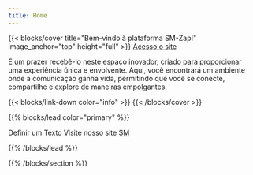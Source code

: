 ```yaml
---
title: Home
---
```


{{< blocks/cover title="Bem-vindo à plataforma SM-Zap!" image_anchor="top" height="full" >}}
<a class="btn btn-lg btn-secondary me-3 mb-4 " href="https://app.smzap.tech/">Acesso o site <i class=""></i>
</a>
<p class="lead mt-5">É um prazer recebê-lo neste espaço inovador, criado para proporcionar uma experiência única e envolvente. Aqui, você encontrará um ambiente onde a comunicação ganha vida, permitindo que você se conecte, compartilhe e explore de maneiras empolgantes.</p>
{{< blocks/link-down color="info" >}}
{{< /blocks/cover >}}


{{% blocks/lead color="primary" %}}

Definir um Texto
Visite nosso site [SM](https://app.smzap.tech/)

{{% /blocks/lead %}}

<!-- {{% blocks/section type="row" %}}

{{% blocks/feature icon="fab fa-app-store-ios" title="Download **from AppStore**" %}}
Get the Goldydocs app!
{{% /blocks/feature %}}

{{% blocks/feature icon="fab fa-github" title="Contributions welcome!"
    url="https://github.com/google/docsy-example" %}}
We do a [Pull Request](https://github.com/google/docsy-example/pulls)
contributions workflow on **GitHub**. New users are always welcome!
{{% /blocks/feature %}}

{{% blocks/feature icon="fab fa-twitter" title="Follow us on Twitter!"
    url="https://twitter.com/GoHugoIO" %}}
For announcement of latest features etc.
{{% /blocks/feature %}} -->

{{% /blocks/section %}}
